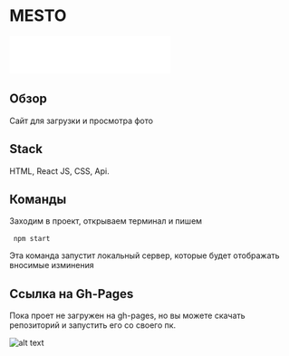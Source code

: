 # MESTO  
![alt text](./src/images/header-logo.svg "mesto-logo")    
## Обзор    
Сайт для загрузки и просмотра фото
## Stack   
HTML, React JS, CSS, Api.
## Команды    
Заходим в проект, открываем терминал и пишем
```   
 npm start    
```   
Эта команда запустит локальный сервер, которые будет отображать вносимые изминения    
## Ссылка на Gh-Pages   
Пока проет не загружен на gh-pages, но вы можете скачать репозиторий и запустить его со своего пк. 

![alt text](https://reactjs.org/logo-og.png "react-logo")